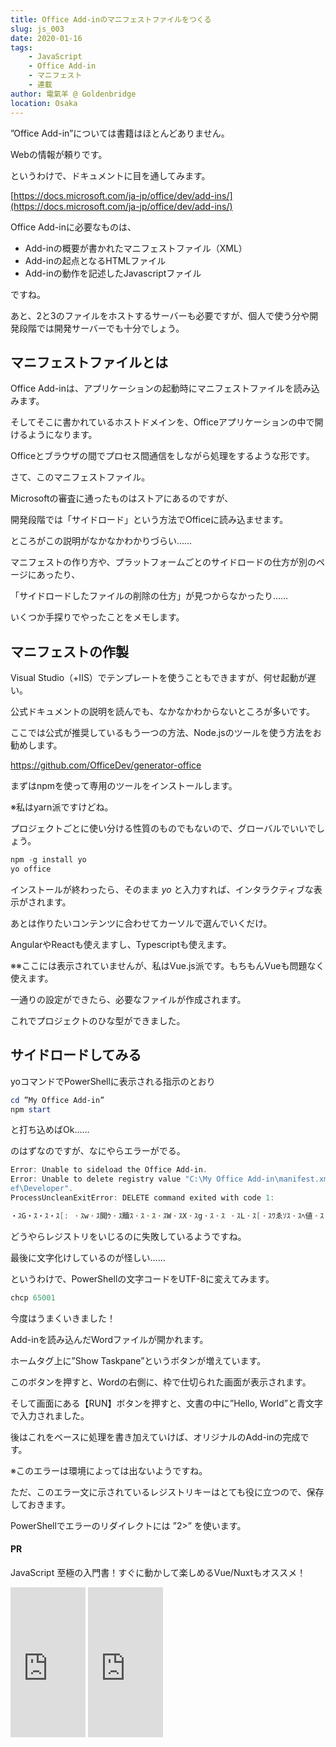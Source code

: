 ```yaml
---
title: Office Add-inのマニフェストファイルをつくる
slug: js_003
date: 2020-01-16
tags: 
    - JavaScript
    - Office Add-in
    - マニフェスト
    - 連載
author: 電氣羊 @ Goldenbridge
location: Osaka
---
```


”Office Add-in”については書籍はほとんどありません。

Webの情報が頼りです。

というわけで、ドキュメントに目を通してみます。

[https://docs.microsoft.com/ja-jp/office/dev/add-ins/](https://docs.microsoft.com/ja-jp/office/dev/add-ins/)

Office Add-inに必要なものは、

- Add-inの概要が書かれたマニフェストファイル（XML）
- Add-inの起点となるHTMLファイル
- Add-inの動作を記述したJavascriptファイル

ですね。

あと、2と3のファイルをホストするサーバーも必要ですが、個人で使う分や開発段階では開発サーバーでも十分でしょう。

 ## マニフェストファイルとは

Office Add-inは、アプリケーションの起動時にマニフェストファイルを読み込みます。

そしてそこに書かれているホストドメインを、Officeアプリケーションの中で開けるようになります。

Officeとブラウザの間でプロセス間通信をしながら処理をするような形です。

さて、このマニフェストファイル。

Microsoftの審査に通ったものはストアにあるのですが、

開発段階では「サイドロード」という方法でOfficeに読み込ませます。

ところがこの説明がなかなかわかりづらい……

 
マニフェストの作り方や、プラットフォームごとのサイドロードの仕方が別のページにあったり、

「サイドロードしたファイルの削除の仕方」が見つからなかったり……

 いくつか手探りでやったことをメモします。

 ## マニフェストの作製

Visual Studio（+IIS）でテンプレートを使うこともできますが、何せ起動が遅い。

公式ドキュメントの説明を読んでも、なかなかわからないところが多いです。

 ここでは公式が推奨しているもう一つの方法、Node.jsのツールを使う方法をお勧めします。

https://github.com/OfficeDev/generator-office

 まずはnpmを使って専用のツールをインストールします。

※私はyarn派ですけどね。

 プロジェクトごとに使い分ける性質のものでもないので、グローバルでいいでしょう。

```powershell
npm -g install yo
yo office
```

インストールが終わったら、そのまま *yo* と入力すれば、インタラクティブな表示がされます。

 あとは作りたいコンテンツに合わせてカーソルで選んでいくだけ。

AngularやReactも使えますし、Typescriptも使えます。

※※ここには表示されていませんが、私はVue.js派です。もちもんVueも問題なく使えます。

 一通りの設定ができたら、必要なファイルが作成されます。

 これでプロジェクトのひな型ができました。

## サイドロードしてみる

yoコマンドでPowerShellに表示される指示のとおり

```powershell
cd ”My Office Add-in”
npm start
```

と打ち込めばOk……

のはずなのですが、なにやらエラーがでる。

```powershell 
Error: Unable to sideload the Office Add-in. 
Error: Unable to delete registry value "C:\My Office Add-in\manifest.xml" in key "HKCU\SOFTWARE\Microsoft\Office\16.0\W
ef\Developer".
ProcessUncleanExitError: DELETE command exited with code 1:

・ｽG・ｽ・ｽ・ｽ[: ・ｽw・ｽ閧ｳ・ｽ黷ｽ・ｽ・ｽ・ｽW・ｽX・ｽg・ｽ・ｽ ・ｽL・ｽ[・ｽﾜゑｿｽ・ｽﾍ値・ｽ・ｽ・ｽ・ｽ・ｽﾂゑｿｽ・ｽ・ｽﾜゑｿｽ・ｽ・ｽﾅゑｿｽ・ｽ・ｽ
```

どうやらレジストリをいじるのに失敗しているようですね。

最後に文字化けしているのが怪しい……

 というわけで、PowerShellの文字コードをUTF-8に変えてみます。

 ```powershell
chcp 65001
 ```

今度はうまくいきました！

Add-inを読み込んだWordファイルが開かれます。
 
ホームタグ上に”Show Taskpane”というボタンが増えています。

このボタンを押すと、Wordの右側に、枠で仕切られた画面が表示されます。

そして画面にある【RUN】ボタンを押すと、文書の中に”Hello, World”と青文字で入力されました。

 後はこれをベースに処理を書き加えていけば、オリジナルのAdd-inの完成です。


※このエラーは環境によっては出ないようですね。

ただ、このエラー文に示されているレジストリキーはとても役に立つので、保存しておきます。

PowerShellでエラーのリダイレクトには ”2>” を使います。　

#### PR
JavaScript 至極の入門書！すぐに動かして楽しめるVue/Nuxtもオススメ！

<iframe style="width:120px;height:240px;" marginwidth="0" marginheight="0" scrolling="no" frameborder="0" src="https://rcm-fe.amazon-adsystem.com/e/cm?ref=qf_sp_asin_til&t=goldenbridg09-22&m=amazon&o=9&p=8&l=as1&IS1=1&detail=1&asins=4048930737&linkId=ebcbc825de19292c3e128eb6053cca6f&bc1=000000&lt1=_blank&fc1=333333&lc1=0066c0&bg1=ffffff&f=ifr">
</iframe>
<iframe style="width:120px;height:240px;" marginwidth="0" marginheight="0" scrolling="no" frameborder="0" src="https://rcm-fe.amazon-adsystem.com/e/cm?ref=qf_sp_asin_til&t=goldenbridg09-22&m=amazon&o=9&p=8&l=as1&IS1=1&detail=1&asins=B07X6F1C2P&linkId=5463808299d955a33915eddbd95246f7&bc1=000000&lt1=_blank&fc1=333333&lc1=0066c0&bg1=ffffff&f=ifr">
</iframe>
<link-to></link-to>
